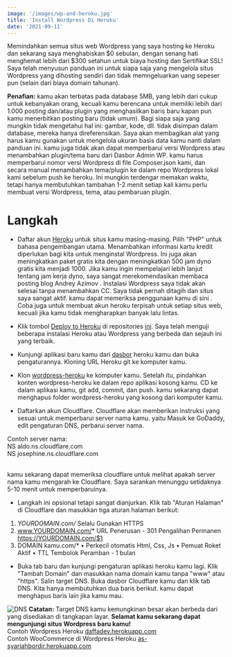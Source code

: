 ```yaml
---
image: '/images/wp-and-heroku.jpg'
title: 'Install Wordpress Di Heroku'
date: '2021-09-11'
---
```


Memindahkan semua situs web Wordpress yang saya hosting ke Heroku<!--more--> dan sekarang saya menghabiskan $0 sebulan, dengan senang hati menghemat lebih dari $300 setahun untuk biaya hosting dan Sertifikat SSL! Saya telah menyusun panduan ini untuk siapa saja yang mengelola situs Wordpress yang dihosting sendiri dan tidak memngeluarkan uang sepeser pun (selain dari biaya domain tahunan).


<b>Penafian:</b> kamu akan terbatas pada database 5MB, yang lebih dari cukup untuk kebanyakan orang, kecuali kamu berencana untuk memiliki lebih dari 1.000 posting dan/atau plugin yang menghasilkan baris baru kapan pun kamu menerbitkan posting baru (tidak umum). Bagi siapa saja yang mungkin tidak mengetahui hal ini: gambar, kode, dll. tidak disimpan dalam database, mereka hanya direferensikan. Saya akan membagikan alat yang harus kamu gunakan untuk mengelola ukuran basis data kamu nanti dalam panduan ini. kamu juga tidak akan dapat memperbarui versi Wordpress atau menambahkan plugin/tema baru dari Dasbor Admin WP. kamu harus memperbarui nomor versi Wordpress di file Composer.json kami, dan secara manual menambahkan tema/plugin ke dalam repo Wordpress lokal kami sebelum push ke heroku. Ini mungkin terdengar memakan waktu, tetapi hanya membutuhkan tambahan 1-2 menit setiap kali kamu perlu membuat versi Wordpress, tema, atau pembaruan plugin.


# Langkah
-  Daftar akun [Heroku](https://shortlink.biz/205334) untuk situs kamu masing-masing. Pilih "PHP" untuk bahasa pengembangan utama. Menambahkan informasi kartu kredit diperlukan bagi kita untuk menginstal Wordpress. Ini juga akan meningkatkan paket gratis kita dengan meningkatkan 500 jam dyno gratis kita menjadi 1000. Jika kamu ingin mempelajari lebih lanjut tentang jam kerja dyno, saya sangat merekomendasikan membaca posting blog Andrey Azimov . Instalasi Wordpress saya tidak akan selesai tanpa menambahkan CC. Saya tidak pernah ditagih dan situs saya sangat aktif. kamu dapat memeriksa penggunaan kamu di sini . Coba juga untuk membuat akun heroku terpisah untuk setiap situs web, kecuali jika kamu tidak mengharapkan banyak lalu lintas.

- Klik tombol [Deploy to Heroku](https://shortlink.biz/205335) di repositories [ini](https://shortlink.biz/205337). Saya telah menguji beberapa instalasi Heroku atau Wordpress yang berbeda dan sejauh ini yang terbaik.

- Kunjungi aplikasi baru kamu dari [dasbor](https://dashboard.heroku.com/apps/) heroku kamu dan buka pengaturannya. Kloning URL Heroku git ke komputer kamu.

- Klon [wordpress-heroku](https://shortlink.biz/205338) ke komputer kamu. Setelah itu, pindahkan konten wordpress-heroku ke dalam repo aplikasi kosong kamu. CD ke dalam aplikasi kamu, git add, commit, dan push. kamu sekarang dapat menghapus folder wordpress-heroku yang kosong dari komputer kamu.

- Daftarkan akun Cloudflare. Cloudflare akan memberikan instruksi yang sesuai untuk memperbarui server nama kamu. yaitu Masuk ke GoDaddy, edit pengaturan DNS, perbarui server nama.


Contoh server nama:<br/>
NS aldo.ns.cloudflare.com<br/>
NS josephine.ns.cloudflare.com
<p/><br/>
kamu sekarang dapat memeriksa cloudflare untuk melihat apakah server nama kamu mengarah ke Cloudflare. Saya sarankan menunggu setidaknya 5-10 menit untuk memperbaruinya.

- Langkah ini opsional tetapi sangat dianjurkan. Klik tab "Aturan Halaman" di Cloudflare dan masukkan tiga aturan halaman berikut:

1. *YOURDOMAIN.com/*
Selalu Gunakan HTTPS<br/>
2. www.YOURDOMAIN.com/*
URL Penerusan - 301 Pengalihan Permanen
https://YOURDOMAIN.com/$1
3. DOMAIN kamu.com/*
• Perkecil otomatis Html, Css, Js
• Pemuat Roket Aktif
• TTL Tembolok Peramban - 1 bulan

- Buka tab baru dan kunjungi pengaturan aplikasi heroku kamu lagi. Klik "Tambah Domain" dan masukkan nama domain kamu tanpa "www" atau "https". Salin target DNS. Buka dasbor Cloudflare kamu dan klik tab DNS. Kita hanya membutuhkan dua baris berikut. kamu dapat menghapus baris lain jika kamu mau.

![DNS](https://res.cloudinary.com/practicaldev/image/fetch/s--iZ6PSbu6--/c_limit%2Cf_auto%2Cfl_progressive%2Cq_auto%2Cw_880/https://dev-to-uploads.s3.amazonaws.com/i/r54ezmx6pp6hipoovhqg.png)
<b>Catatan:</b> Target DNS kamu kemungkinan besar akan berbeda dari yang disediakan di tangkapan layar.
<b>Selamat kamu sekarang dapat mengunjungi situs Wordpress baru kamu!</b>
<br/>Contoh Wordpress Heroku [daffadev.herokuapp.com](https://shortlink.biz/205340)<br/>Contoh WooCommerce di Wordpress Heroku [as-syariahbordir.herokuapp.com](https://shortlink.biz/205352)
